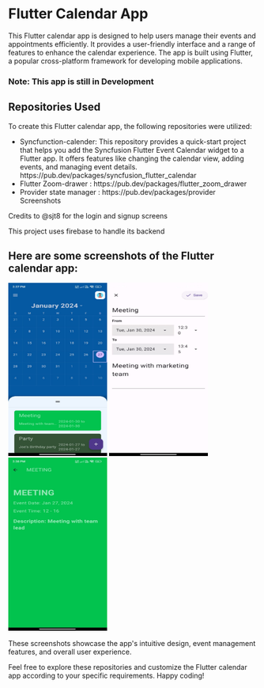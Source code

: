 

# Flutter Calendar App

This Flutter calendar app is designed to help users manage their events and appointments efficiently. It provides a user-friendly interface and a range of features to enhance the calendar experience. The app is built using Flutter, a popular cross-platform framework for developing mobile applications.
### Note: This app is still in Development

## Repositories Used

To create this Flutter calendar app, the following repositories were utilized:

<ul>
  
<li>Syncfunction-calender: This repository provides a quick-start project that helps you add the Syncfusion Flutter Event Calendar widget to a Flutter app. It offers features like changing the calendar view, adding events, and managing event details.
<link>https://pub.dev/packages/syncfusion_flutter_calendar</link></li>

<li>Flutter Zoom-drawer : <link>https://pub.dev/packages/flutter_zoom_drawer</link></li>

<li>Provider state manager : <link>https://pub.dev/packages/provider</link>
Screenshots</li>


</ul>

Credits to @sjt8 for the login and signup screens

This project uses firebase to handle its backend
## Here are some screenshots of the Flutter calendar app:

<img src="/images/mainscreen.jpg" width=200 height=350>
<img src="/images/Addevent.jpg" width=200 height=350>
<img src="/images/Viewevent.jpg" width=200 height=350>


These screenshots showcase the app's intuitive design, event management features, and overall user experience.

Feel free to explore these repositories and customize the Flutter calendar app according to your specific requirements. Happy coding!
